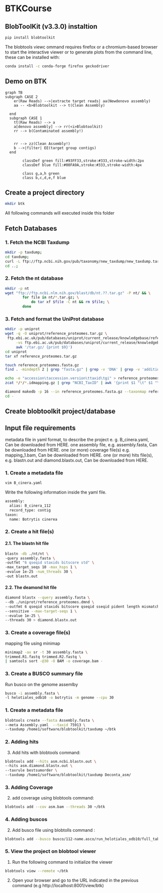 # BTKCourse
## BlobToolKit (v3.3.0) instaltion 

````bash
pip install blobtoolkit
````

The blobtools viewc ommand requires firefox or a chromium-based browser to start the interactive viewer or to generate plots from the command line, these can be installed with:

````bash
conda install -c conda-forge firefox geckodriver
````

## Demo on BTK
```mermaid
graph TB
subgraph CASE 2
    er(Raw Reads) -->|extracte target reads| aa(Newdenovo assembly)
    aa -- <b>Blobtoolkit --> t(Clean Assembly)
   
  end
  subgraph CASE 1
    tt(Raw Reads) --> a
    a[denovo assembly] --> rr(<i>Blobtoolkit)
    rr --> b(Contaminated assembly!)
   

    rr --> zz(Clean Assembly!)
    b -->|filter| EE(target group contigs)
  end
  
        classDef green fill:#93FF33,stroke:#333,stroke-width:2px
        classDef blue fill:#00FA9A,stroke:#333,stroke-width:4px
       
        class g,a,h green
        class b,c,d,e,f blue
 ```      


## Create a project directory

````bash
mkdir btk
````
All following commands will executed inside this folder

## Fetch Databases

### 1. Fetch the NCBI Taxdump
````bash
mkdir -p taxdump;
cd taxdump;
curl -L ftp://ftp.ncbi.nih.gov/pub/taxonomy/new_taxdump/new_taxdump.tar.gz | tar xzf -;
cd ..;
````
### 2. Fetch the nt database

````bash
mkdir -p nt
wget "ftp://ftp.ncbi.nlm.nih.gov/blast/db/nt.??.tar.gz" -P nt/ && \
        for file in nt/*.tar.gz; \
            do tar xf $file -C nt && rm $file; \
        done
````
### 3. Fetch and format the UniProt database

````bash
mkdir -p uniprot
wget -q -O uniprot/reference_proteomes.tar.gz \
 ftp.ebi.ac.uk/pub/databases/uniprot/current_release/knowledgebase/reference_proteomes/$(curl \
     -vs ftp.ebi.ac.uk/pub/databases/uniprot/current_release/knowledgebase/reference_proteomes/ 2>&1 | \
     awk '/tar.gz/ {print $9}')
cd uniprot
tar xf reference_proteomes.tar.gz

touch reference_proteomes.fasta.gz
find . -mindepth 2 | grep "fasta.gz" | grep -v 'DNA' | grep -v 'additional' | xargs cat >> reference_proteomes.fasta.gz

echo -e "accession\taccession.version\ttaxid\tgi" > reference_proteomes.taxid_map
zcat */*/*.idmapping.gz | grep "NCBI_TaxID" | awk '{print $1 "\t" $1 "\t" $3 "\t" 0}' >> reference_proteomes.taxid_map

diamond makedb -p 16 --in reference_proteomes.fasta.gz --taxonmap reference_proteomes.taxid_map --taxonnodes ../taxdump/nodes.dmp -d reference_proteomes.dmnd
cd -
````


## Create blobtoolkit project/database



## Input file requirements

metadata file in yaml format, to describe the project e. g. B_cinera.yaml, Can be downloaded from HERE.
one assembly file, e.g. assembly.fasta, Can be downloaded from HERE.
one (or more) coverage file(s) e.g. mapping_1.bam, Can be downloaded from HERE.
one (or more) hits file(s), e.g. blastn.out and diamond.blastx.out, Can be downloaded from HERE.


### 1. Create a metadata file

````bash
vim B_cinera.yaml
````
Write the following information inside the yaml file. 

````bash
assembly:
  alias: B_cinera_112
  record_type: contig
taxon:
  name: Botrytis cinerea
````

### 2. Create a hit file(s)

#### 2.1. The blastn hit file 

````bash
blastn -db ./nt/nt \
-query assembly.fasta \
-outfmt "6 qseqid staxids bitscore std" \
-max_target_seqs 10 -max_hsps 1 \
-evalue 1e-25 -num_threads 30 \
-out blastn.out
````

#### 2.2. The deamond hit file 

````bash
diamond blastx --query assembly.fasta \
--db ./uniprot/reference_proteomes.dmnd \
--outfmt 6 qseqid staxids bitscore qseqid sseqid pident length mismatch gapopen qstart qend sstart send evalue bitscore \
--sensitive --max-target-seqs 1 \
--evalue 1e-25 \
--threads 30 > diamond.blastx.out
````

### 3. Create a coverage file(s)

mapping file using minimap


````bash
minimap2 -ax sr -t 30 assembly.fasta \
trimmed.R1.fastq trimmed.R2.fastq \
| samtools sort -@30 -O BAM -o coverage.bam -
````

### 3. Create a BUSCO summary file

Run busco on the genome assemlby 

````bash
busco -i assembly.fasta \
-l helotiales_odb10 -o botrytis -m genome --cpu 30
````


### 1. Create a metadata file

````bash
blobtools create --fasta Assembly.fasta \
--meta Assembly.yaml  --taxid 75913 \
--taxdump /home1/software/blobtoolkit/taxdump ~/btk
````

### 2. Adding hits
3. Add hits with blobtools command:
````bash
blobtools add --hits asm.ncbi.blastn.out \
--hits asm.diamond.blastx.out \
--taxrule bestsumorder \
--taxdump /home1/software/blobtoolkit/taxdump Deconta_asm/
````
### 3. Adding Coverage

2. add coverage using blobtools command:
````bash
blobtools add --cov asm.bam --threads 30 ~/btk
```` 
### 4. Adding buscos
2. Add busco file using blobtolls command :
````bash
blobtools add --busco busco/112-name.asco/run_helotiales_odb10/full_table.tsv ~/btk
````
### 5. View the project on blobtool viewer
1. Run the following command to initialize the viewer
````bash
blobtools view --remote ~/btk
````
2. Open your browser and go to the URL indicated in the previous command (e.g http://localhost:8001/view/btk)
